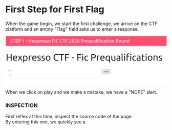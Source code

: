 # First Step for First Flag

When the game begin, we start the first challenge, we arrive on the CTF platform and an empty "Flag" field asks us to enter a response. 

![ch01 Platform](/images/ch01-platform.png)

When we click on play and we make a mistake, we have a "NOPE" alert.

### INSPECTION

First reflex at this time, inspect the source code of the page.  
By entering this one, we quickly see a <script> block containing javascript.  
Let's see its content below:

```javascript
const play = () => {
  var game = new Array(
    116,
    228,
    203,
    270,
    334,
    382,
    354,
    417,
    485,
    548,
    586,
    673,
    658,
    761,
    801,
    797,
    788,
    850,
    879,
    894,
    959,
    1059,
    1071,
    1140,
    1207,
    1226,
    1258,
    1305,
    1376,
    1385,
    1431,
    1515
  );

  const u_u = "CTF.By.HexpressoCTF.By.Hexpresso";
  const flag = document.getElementById("flag").value;

  for (i = 0; i < u_u.length; i++) {
    if (u_u.charCodeAt(i) + flag.charCodeAt(i) + i * 42 != game[i]) {
      alert("NOPE");
      return;
    }
  }

  // Good j0b
  alert("WELL DONE!");

  document.location.replace(
    document.location.protocol +
      "//" +
      document.location.hostname +
      "/" +
      flag
  );
};
```

So we have an array of several numbers, a string `u_u`, and the string we enter in the field assigned to the variable `flag`.  

In the for loop having for limit the size of the string `u_u`, if at index `[i]`, the sum of the hexadecimal of the character of `u_u` and `flag` adds to `i * 42` is not equal to the number at index `[i]` in game, then the script returns NOPE to us and stops.  
On the contrary, if the calculation is correct, it returns WELL DONE and we can deduce that the flag is the value to put at the end of the url to reach challenge 02.

### THINKING AND WRITING CODE

We must therefore find at this time what to put in the string `flag` in order to fulfill the prerequisite.  
So I wrote a javascript script here:

```javascript
var game = new Array(
    116,
    228,
    203,
    270,
    334,
    382,
    354,
    417,
    485,
    548,
    586,
    673,
    658,
    761,
    801,
    797,
    788,
    850,
    879,
    894,
    959,
    1059,
    1071,
    1140,
    1207,
    1226,
    1258,
    1305,
    1376,
    1385,
    1431,
    1515
  );

const u_u = "CTF.By.HexpressoCTF.By.Hexpresso";

for (i = 0; i < u_u.length; i++) {
    process.stdout.write(String.fromCharCode(game[i] - i * 42 - u_u.charCodeAt(i)));
}
```

It takes the two elements that we know, the array `game` and the string `u_u`.  
To find the flag, we do the calculation in reverse!  
We take the number at the index `[i]` in game, subtract the value of `i * 42` as well as the hexadecimal of `u_u` at the index `[i]`.  
To display the string to use for `flag`, we print it with `process.stdout.write`.  
  
It only remains to run it in a terminal  

![ch01 Result](/images/ch01-result.png)  

and go to the next challenge ;-)

